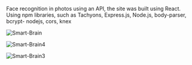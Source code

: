Face recognition in photos using an API, the site was built using React. Using npm libraries, such as Tachyons,
Express.js, Node.js, body-parser, bcrypt- nodejs, cors, knex

![Smart-Brain](https://user-images.githubusercontent.com/54178015/96871930-9c417300-147b-11eb-931b-9013d1b9ca35.png)

![Smart-Brain4](https://user-images.githubusercontent.com/54178015/96871893-8c299380-147b-11eb-836c-a0dbfa32d199.png)

![Smart-Brain3](https://user-images.githubusercontent.com/54178015/96871907-9350a180-147b-11eb-9fec-bb50734c55fe.png)
